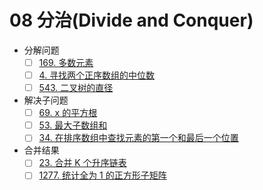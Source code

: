 # 08 分治(Divide and Conquer)

- 分解问题
  - [ ] [169. 多数元素](https://leetcode-cn.com/problems/majority-element/)
  - [ ] [4. 寻找两个正序数组的中位数](https://leetcode-cn.com/problems/median-of-two-sorted-arrays/)
  - [ ] [543. 二叉树的直径](https://leetcode-cn.com/problems/diameter-of-binary-tree/)
- 解决子问题
  - [ ] [69. x 的平方根 ](https://leetcode-cn.com/problems/sqrtx/)
  - [ ] [53. 最大子数组和](https://leetcode-cn.com/problems/maximum-subarray/)
  - [ ] [34. 在排序数组中查找元素的第一个和最后一个位置](https://leetcode-cn.com/problems/find-first-and-last-position-of-element-in-sorted-array/)
- 合并结果
  - [ ] [23. 合并 K 个升序链表](https://leetcode-cn.com/problems/merge-k-sorted-lists/)
  - [ ] [1277. 统计全为 1 的正方形子矩阵](https://leetcode-cn.com/problems/count-square-submatrices-with-all-ones/)
